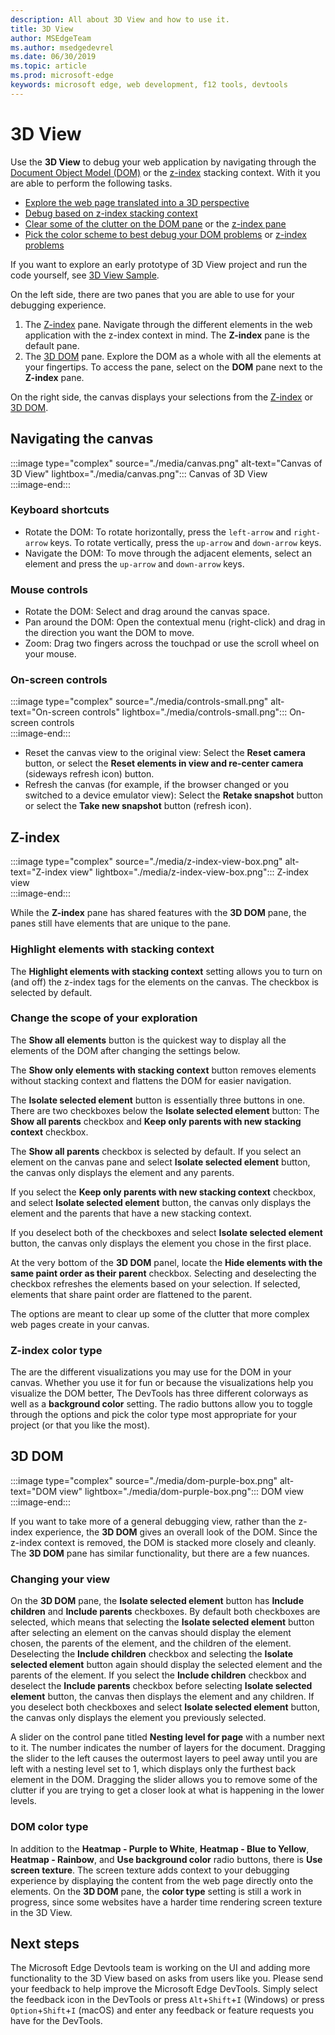 ```yaml
---
description: All about 3D View and how to use it.
title: 3D View
author: MSEdgeTeam
ms.author: msedgedevrel
ms.date: 06/30/2019
ms.topic: article
ms.prod: microsoft-edge
keywords: microsoft edge, web development, f12 tools, devtools
---
```


# 3D View  

Use the **3D View** to debug your web application by navigating through the [Document Object Model (DOM)][MDNDocumentObjectModel] or the [z-index][MDNZIndex] stacking context.  With it you are able to perform the following tasks.  

*   [Explore the web page translated into a 3D perspective](#3d-dom)  
*   [Debug based on z-index stacking context](#z-index)  
*   [Clear some of the clutter on the DOM pane](#changing-your-view) or the [z-index pane](#change-the-scope-of-your-exploration)  
*   [Pick the color scheme to best debug your DOM problems](#dom-color-type) or [z-index problems](#z-index-color-type)  

If you want to explore an early prototype of 3D View project and run the code yourself, see [3D View Sample][GithubMicrosoftedgeDevtoolssamples3dview].   

On the left side, there are two panes that you are able to use for your debugging experience.  

1.  The [Z-index](#z-index) pane.  Navigate through the different elements in the web application with the z-index context in mind.  The **Z-index** pane is the default pane.  
1.  The [3D DOM](#3d-dom) pane.  Explore the DOM as a whole with all the elements at your fingertips.  To access the pane, select on the **DOM** pane next to the **Z-index** pane.  
    
On the right side, the canvas displays your selections from the [Z-index](#z-index) or [3D DOM](#3d-dom).  

## Navigating the canvas  

:::image type="complex" source="./media/canvas.png" alt-text="Canvas of 3D View" lightbox="./media/canvas.png":::
   Canvas of 3D View  
:::image-end:::  

### Keyboard shortcuts  

*   Rotate the DOM:  To rotate horizontally, press the `left-arrow` and `right-arrow` keys.  To rotate vertically, press the `up-arrow` and `down-arrow` keys.  
*   Navigate the DOM:  To move through the adjacent elements, select an element and press the `up-arrow` and `down-arrow` keys.  

### Mouse controls  

*   Rotate the DOM:  Select and drag around the canvas space.  
*   Pan around the DOM:  Open the contextual menu \(right-click\) and drag in the direction you want the DOM to move.  
*   Zoom:  Drag two fingers across the touchpad or use the scroll wheel on your mouse.  

### On-screen controls  

:::image type="complex" source="./media/controls-small.png" alt-text="On-screen controls" lightbox="./media/controls-small.png":::
   On-screen controls  
:::image-end:::  

*   Reset the canvas view to the original view:  Select the **Reset camera** button, or select the **Reset elements in view and re-center camera** \(sideways refresh icon\) button.  
*   Refresh the canvas \(for example, if the browser changed or you switched to a device emulator view\):  Select the **Retake snapshot** button or select the **Take new snapshot** button \(refresh icon\).  

## Z-index  

:::image type="complex" source="./media/z-index-view-box.png" alt-text="Z-index view" lightbox="./media/z-index-view-box.png":::
   Z-index view  
:::image-end:::  

While the **Z-index** pane has shared features with the **3D DOM** pane, the panes still have elements that are unique to the pane.  

### Highlight elements with stacking context  

The **Highlight elements with stacking context** setting allows you to turn on \(and off\) the z-index tags for the elements on the canvas.  The checkbox is selected by default.  

### Change the scope of your exploration  

The **Show all elements** button is the quickest way to display all the elements of the DOM after changing the settings below.  

The **Show only elements with stacking context** button removes elements without stacking context and flattens the DOM for easier navigation.  

The **Isolate selected element** button is essentially three buttons in one.  There are two checkboxes below the **Isolate selected element** button:  The **Show all parents** checkbox and **Keep only parents with new stacking context** checkbox.  

The **Show all parents** checkbox is selected by default.  If you select an element on the canvas pane and select **Isolate selected element** button, the canvas only displays the element and any parents.  

If you select the **Keep only parents with new stacking context** checkbox, and select **Isolate selected element** button, the canvas only displays the element and the parents that have a new stacking context.  

If you deselect both of the checkboxes and select **Isolate selected element** button, the canvas only displays the element you chose in the first place.  

At the very bottom of the **3D DOM** panel, locate the **Hide elements with the same paint order as their parent** checkbox.  Selecting and deselecting the checkbox refreshes the elements based on your selection.  If selected, elements that share paint order are flattened to the parent.  

The options are meant to clear up some of the clutter that more complex web pages create in your canvas.  

### Z-index color type  

The are the different visualizations you may use for the DOM in your canvas.  Whether you use it for fun or because the visualizations help you visualize the DOM better, The DevTools has three different colorways as well as a **background color** setting.  The radio buttons allow you to toggle through the options and pick the color type most appropriate for your project \(or that you like the most\).  

## 3D DOM  

:::image type="complex" source="./media/dom-purple-box.png" alt-text="DOM view" lightbox="./media/dom-purple-box.png":::
   DOM view  
:::image-end:::  

If you want to take more of a general debugging view, rather than the z-index experience, the **3D DOM** gives an overall look of the DOM.  Since the z-index context is removed, the DOM is stacked more closely and cleanly.  The **3D DOM** pane has similar functionality, but there are a few nuances.  

### Changing your view  

On the **3D DOM** pane, the **Isolate selected element** button has **Include children** and **Include parents** checkboxes.  By default both checkboxes are selected, which means that selecting the **Isolate selected element** button after selecting an element on the canvas should display the element chosen, the parents of the element, and the children of the element.  Deselecting the **Include children** checkbox and selecting the **Isolate selected element** button again should display the selected element and the parents of the element.  If you select the **Include children** checkbox and deselect the **Include parents** checkbox before selecting **Isolate selected element** button, the canvas then displays the element and any children.  If you deselect both checkboxes and select **Isolate selected element** button, the canvas only displays the element you previously selected.  

A slider on the control pane titled **Nesting level for page** with a number next to it.  The number indicates the number of layers for the document.  Dragging the slider to the left causes the outermost layers to peel away until you are left with a nesting level set to 1, which displays only the furthest back element in the DOM.  Dragging the slider allows you to remove some of the clutter if you are trying to get a closer look at what is happening in the lower levels.  

### DOM color type  

In addition to the **Heatmap - Purple to White**, **Heatmap - Blue to Yellow**, **Heatmap - Rainbow**, and **Use background color** radio buttons, there is **Use screen texture**.  The screen texture adds context to your debugging experience by displaying the content from the web page directly onto the elements.  On the **3D DOM** pane, the  **color type** setting is still a work in progress, since some websites have a harder time rendering screen texture in the 3D View.  

## Next steps  

The Microsoft Edge Devtools team is working on the UI and adding more functionality to the 3D View based on asks from users like you.  Please send your feedback to help improve the Microsoft Edge DevTools.  Simply select the feedback icon in the DevTools or press `Alt`+`Shift`+`I` \(Windows\) or press `Option`+`Shift`+`I` \(macOS\) and enter any feedback or feature requests you have for the DevTools.  

<!-- links -->  

[GithubMicrosoftedgeDevtoolssamples3dview]: https://github.com/MicrosoftEdge/DevToolsSamples/tree/master/3DView "Microsoft Edge DevTools 3D View - MicrosoftEdge/DevToolsSamples | GitHub"  

[MDNDocumentObjectModel]: https://developer.mozilla.org/docs/Web/API/Document_Object_Model "Document Object Model (DOM) | MDN"  
[MDNZIndex]: https://developer.mozilla.org/docs/Web/CSS/z-index "z-index | MDN"  
